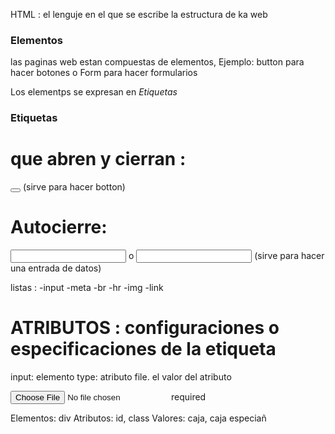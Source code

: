 HTML : el lenguje en el que se escribe la estructura de ka web 

### Elementos

las paginas web estan compuestas de elementos, Ejemplo: button para hacer botones o Form para hacer formularios

Los elementps se expresan en *Etiquetas*

### Etiquetas

# que abren y cierran :

<button></button> (sirve para hacer botton)

# Autocierre:

<Input> o <input/> (sirve para hacer una entrada de datos)

listas :
-input
-meta
-br
-hr
-img
-link


# ATRIBUTOS : configuraciones o especificaciones de la etiqueta
input: elemento
type: atributo
file. el valor del atributo 

<input type="file"> required

Elementos: div
Atributos: id, class
Valores: caja, caja especiañ
<siv id="caja" class="caja- especial"></div>

